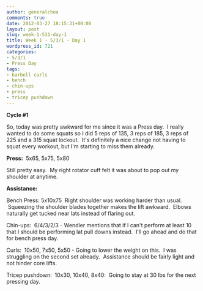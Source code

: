 ```yaml
---
author: generalchoa
comments: true
date: 2012-03-27 18:15:31+00:00
layout: post
slug: week-1-531-day-1
title: Week 1 - 5/3/1 - Day 1
wordpress_id: 721
categories:
- 5/3/1
- Press Day
tags:
- barbell curls
- bench
- chin-ups
- press
- tricep pushdown
---
```


**Cycle #1**

So, today was pretty awkward for me since it was a Press day.  I really wanted to do some squats so I did 5 reps of 135, 3 reps of 185, 3 reps of 225 and a 315 squat lockout.  It's definitely a nice change not having to squat every workout, but I'm starting to miss them already.

**Press:**  5x65, 5x75, 5x80

Still pretty easy.  My right rotator cuff felt it was about to pop out my shoulder at anytime.

**Assistance:**

Bench Press: 5x10x75  Right shoulder was working harder than usual.  Squeezing the shoulder blades together makes the lift awkward.  Elbows naturally get tucked near lats instead of flaring out.

Chin-ups:  6/4/3/2/3 - Wendler mentions that if I can't perform at least 10 that I should be performing lat pull downs instead.  I'll go ahead and do that for bench press day.

Curls:  10x50, 7x50, 5x50 - Going to lower the weight on this.  I was struggling on the second set already.  Assistance should be fairly light and not hinder core lifts.

Tricep pushdown:  10x30, 10x40, 8x40:  Going to stay at 30 lbs for the next pressing day.
